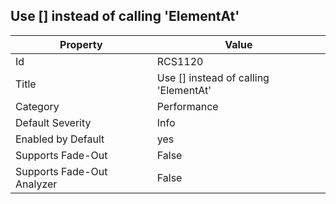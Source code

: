 ## Use \[\] instead of calling 'ElementAt'

Property | Value
--- | --- 
Id | RCS1120
Title | Use \[\] instead of calling 'ElementAt'
Category | Performance
Default Severity | Info
Enabled by Default | yes
Supports Fade-Out | False
Supports Fade-Out Analyzer | False
